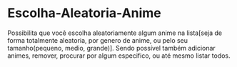 # Escolha-Aleatoria-Anime
Possibilita que você escolha aleatoriamente algum anime na lista[seja de forma totalmente aleatoria, por genero de anime, ou pelo seu tamanho(pequeno, medio, grande)]. Sendo possível também adicionar animes, remover, procurar por algum especifico, ou até mesmo listar todos.
